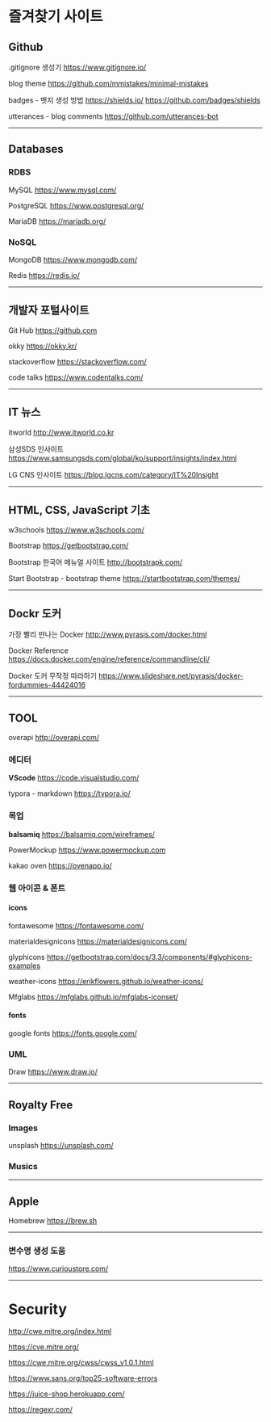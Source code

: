 # 즐겨찾기 사이트

## Github

.gitignore 생성기
<https://www.gitignore.io/>

blog theme <https://github.com/mmistakes/minimal-mistakes>

badges - 뱃지 생성 방법
<https://shields.io/> <https://github.com/badges/shields>

utterances - blog comments
<https://github.com/utterances-bot>

---

## Databases

### RDBS

MySQL <https://www.mysql.com/>

PostgreSQL <https://www.postgresql.org/>

MariaDB <https://mariadb.org/>

### NoSQL

MongoDB <https://www.mongodb.com/>

Redis <https://redis.io/>

---

## 개발자 포털사이트

Git Hub <https://github.com>

okky <https://okky.kr/>

stackoverflow <https://stackoverflow.com/>

code talks <https://www.codentalks.com/>

---

## IT 뉴스

itworld <http://www.itworld.co.kr>

삼성SDS 인사이트 <https://www.samsungsds.com/global/ko/support/insights/index.html>

LG CNS 인사이트 <https://blog.lgcns.com/category/IT%20Insight>

---

## HTML, CSS, JavaScript 기초

w3schools <https://www.w3schools.com/>

Bootstrap
<https://getbootstrap.com/>

Bootstrap 한국어 메뉴얼 사이트 <http://bootstrapk.com/>

Start Bootstrap - bootstrap theme <https://startbootstrap.com/themes/>

---

## Dockr 도커

가장 빨리 만나는 Docker <http://www.pyrasis.com/docker.html>

Docker Reference <https://docs.docker.com/engine/reference/commandline/cli/>

Docker 도커 무작정 따라하기 <https://www.slideshare.net/pyrasis/docker-fordummies-44424016>

---

## TOOL

overapi
<http://overapi.com/>

### 에디터

**VScode** <https://code.visualstudio.com/>

typora - markdown <https://typora.io/>

### 목업

**balsamiq** <https://balsamiq.com/wireframes/>

PowerMockup <https://www.powermockup.com>

kakao oven <https://ovenapp.io/>

### 웹 아이콘 & 폰트

#### icons

fontawesome <https://fontawesome.com/>

materialdesignicons <https://materialdesignicons.com/>

glyphicons <https://getbootstrap.com/docs/3.3/components/#glyphicons-examples>

weather-icons <https://erikflowers.github.io/weather-icons/>

Mfglabs <https://mfglabs.github.io/mfglabs-iconset/>

#### fonts

google fonts <https://fonts.google.com/>

### UML

Draw <https://www.draw.io/>

---

## Royalty Free

### Images

unsplash <https://unsplash.com/>

### Musics

---

## Apple

Homebrew <https://brew.sh>

---

### 변수명 생성 도움

https://www.curioustore.com/

---

# Security

<http://cwe.mitre.org/index.html>

<https://cve.mitre.org/>

<https://cwe.mitre.org/cwss/cwss_v1.0.1.html>

<https://www.sans.org/top25-software-errors>

<https://juice-shop.herokuapp.com/>

<https://regexr.com/>
